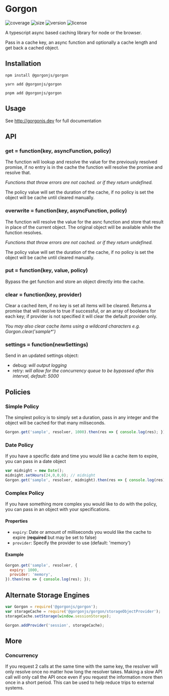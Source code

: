 # Gorgon
![coverage](https://img.shields.io/badge/coverage-97%25-brightgreen)
![size](https://img.shields.io/badge/size-5.67KB-brightgreen)
![version](https://img.shields.io/badge/version-1.5.0-blue)
![license](https://img.shields.io/badge/license-MIT-blue)

A typescript async based caching library for node or the browser.

Pass in a cache key, an async function and optionally a cache length and get back a cached object.

## Installation

    npm install @gorgonjs/gorgon

    yarn add @gorgonjs/gorgon

    pnpm add @gorgonjs/gorgon

## Usage
See http://gorgonjs.dev for full documentation

## API

### get = function(key, asyncFunction, policy)

The function will lookup and resolve the value for the previously resolved promise,
if no entry is in the cache the function will resolve the promise and resolve that.

_Functions that throw errors are not cached. or if they return undefined._

The policy value will set the duration of the cache, if no policy is set the object will be cache until cleared manually.

### overwrite = function(key, asyncFunction, policy)

The function will resolve the value for the asnc function and store that result in place of the current object.
The original object will be available while the function resolves.

_Functions that throw errors are not cached. or if they return undefined._

The policy value will set the duration of the cache, if no policy is set the object will be cache until cleared manually.

### put = function(key, value, policy)

Bypass the get function and store an object directly into the cache.

### clear = function(key, provider)

Clear a cached item, if no key is set all items will be cleared. Returns a promise that will resolve to true if successful, or an array of booleans for each key; if provider is not specified it will clear the default provider only.

_You may also clear cache items using a wildcard characters e.g. Gorgon.clear('sample*')_

### settings = function(newSettings)

Send in an updated settings object:

* debug: _will output logging_
* retry: _will allow for the concurrency queue to be bypassed after this interval, default: 5000_

## Policies

### Simple Policy

The simplest policy is to simply set a duration, pass in any integer and the object will be cached for that many miliseconds.

```javascript
Gorgon.get('sample', resolver, 1000).then(res => { console.log(res); });
```

### Date Policy

If you have a specific date and time you would like a cache item to expire, you can pass in a date object

```javascript
var midnight = new Date();
midnight.setHours(24,0,0,0); // midnight
Gorgon.get('sample', resolver, midnight).then(res => { console.log(res); });
```

### Complex Policy
If you have something more complex you would like to do with the policy, you can pass in an object with your specifications.

#### Properties
* `expiry`: Date or amount of milliseconds you would like the cache to expire (**required** but may be set to false)
* `provider`: Specify the provider to use (default: 'memory')

#### Example
```javascript
Gorgon.get('sample', resolver, {
  expiry: 1000,
  provider: 'memory',
}).then(res => { console.log(res); });
```

## Alternate Storage Engines

```javascript
var Gorgon = require('@gorgonjs/gorgon');
var storageCache = require('@gorgonjs/gorgon/storageObjectProvider');
storageCache.setStorage(window.sessionStorage);

Gorgon.addProvider('session', storageCache);
```

## More

### Concurrency
If you request 2 calls at the same time with the same key, the resolver will only resolve once no matter how long the resolver takes. Making a slow API call will only call the API once even if you request the information more then once in a short period. This can be used to help reduce trips to external systems.
